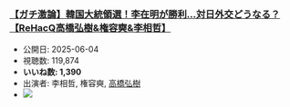 ### [【ガチ激論】韓国大統領選！李在明が勝利…対日外交どうなる？【ReHacQ高橋弘樹&権容奭&李相哲】](https://www.youtube.com/watch?v=MJCY9-e9xQE)
-   公開日: 2025-06-04
-   視聴数: 119,874
-   **いいね数: 1,390**
-   出演者: 李相哲, 権容奭, [高橋弘樹](/rehacq_fan/people/高橋弘樹 "wikilink")
- [![](https://img.youtube.com/vi/MJCY9-e9xQE/hqdefault.jpg)](https://www.youtube.com/watch?v=MJCY9-e9xQE)
